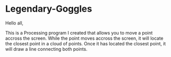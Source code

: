 # Legendary-Goggles
Hello all, 

This is a Processing program I created that allows you to move a point accross the screen.
While the point moves accross the screen, it will locate the closest point in a cloud of points.
Once it has located the closest point, it will draw a line connecting both points.
